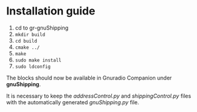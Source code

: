 # Installation guide


1. cd to gr-gnuShipping
2. `mkdir build`
3. `cd build`
4. `cmake ../`
5. `make`
6. `sudo make install`
7. `sudo ldconfig`

The blocks should now be available in Gnuradio Companion under **gnuShipping**.

It is necessary to keep the *addressControl.py* and *shippingControl.py* files with the automatically generated *gnuShipping.py* file.